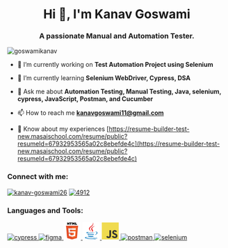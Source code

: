 <h1 align="center">Hi 👋, I'm Kanav Goswami</h1>
<h3 align="center">A passionate Manual and Automation Tester.</h3>

<p align="left"> <img src="https://komarev.com/ghpvc/?username=goswamikanav&label=Profile%20views&color=0e75b6&style=flat" alt="goswamikanav" /> </p>

- 🔭 I’m currently working on **Test Automation Project using Selenium**

- 🌱 I’m currently learning **Selenium WebDriver, Cypress, DSA**

- 💬 Ask me about **Automation Testing, Manual Testing, Java, selenium, cypress, JavaScript, Postman, and Cucumber**

- 📫 How to reach me **kanavgoswami11@gmail.com**

- 📄 Know about my experiences [https://resume-builder-test-new.masaischool.com/resume/public?resumeId=67932953565a02c8ebefde4c](https://resume-builder-test-new.masaischool.com/resume/public?resumeId=67932953565a02c8ebefde4c)

<h3 align="left">Connect with me:</h3>
<p align="left">
<a href="https://linkedin.com/in/kanav-goswami26" target="blank"><img align="center" src="https://raw.githubusercontent.com/rahuldkjain/github-profile-readme-generator/master/src/images/icons/Social/linked-in-alt.svg" alt="kanav-goswami26" height="30" width="40" /></a>
<a href="https://discord.gg/4912" target="blank"><img align="center" src="https://raw.githubusercontent.com/rahuldkjain/github-profile-readme-generator/master/src/images/icons/Social/discord.svg" alt="4912" height="30" width="40" /></a>
</p>

<h3 align="left">Languages and Tools:</h3>
<p align="left"> <a href="https://www.cypress.io" target="_blank" rel="noreferrer"> <img src="https://raw.githubusercontent.com/simple-icons/simple-icons/6e46ec1fc23b60c8fd0d2f2ff46db82e16dbd75f/icons/cypress.svg" alt="cypress" width="40" height="40"/> </a> <a href="https://www.figma.com/" target="_blank" rel="noreferrer"> <img src="https://www.vectorlogo.zone/logos/figma/figma-icon.svg" alt="figma" width="40" height="40"/> </a> <a href="https://www.w3.org/html/" target="_blank" rel="noreferrer"> <img src="https://raw.githubusercontent.com/devicons/devicon/master/icons/html5/html5-original-wordmark.svg" alt="html5" width="40" height="40"/> </a> <a href="https://www.java.com" target="_blank" rel="noreferrer"> <img src="https://raw.githubusercontent.com/devicons/devicon/master/icons/java/java-original.svg" alt="java" width="40" height="40"/> </a> <a href="https://developer.mozilla.org/en-US/docs/Web/JavaScript" target="_blank" rel="noreferrer"> <img src="https://raw.githubusercontent.com/devicons/devicon/master/icons/javascript/javascript-original.svg" alt="javascript" width="40" height="40"/> </a> <a href="https://postman.com" target="_blank" rel="noreferrer"> <img src="https://www.vectorlogo.zone/logos/getpostman/getpostman-icon.svg" alt="postman" width="40" height="40"/> </a> <a href="https://www.selenium.dev" target="_blank" rel="noreferrer"> <img src="https://raw.githubusercontent.com/detain/svg-logos/780f25886640cef088af994181646db2f6b1a3f8/svg/selenium-logo.svg" alt="selenium" width="40" height="40"/> </a> </p>
